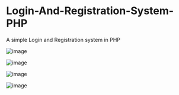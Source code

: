 # Login-And-Registration-System-PHP

A simple Login and Registration system in PHP 

![image](https://user-images.githubusercontent.com/56199413/113684690-1a6c9b80-96e3-11eb-8da7-3fcf7bcabf65.png)

![image](https://user-images.githubusercontent.com/56199413/113684612-0aed5280-96e3-11eb-866a-dc2228346000.png)

![image](https://user-images.githubusercontent.com/56199413/113684563-fc06a000-96e2-11eb-83d9-ab21af524bda.png)

![image](https://user-images.githubusercontent.com/56199413/113684509-eee9b100-96e2-11eb-904b-dfadac1c3e2c.png)
